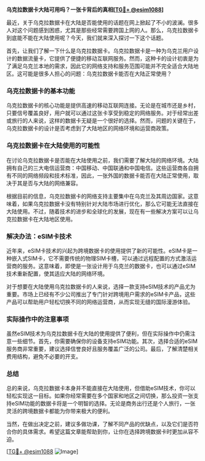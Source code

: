**乌克拉数据卡大陆可用吗？一张卡背后的真相[[TG💪+ @esim1088](https://t.me/s/esim1088)]**

最近，关于乌克拉数据卡在大陆是否能使用的话题在网上掀起了不小的波澜。很多人对这个问题感到困惑，尤其是那些经常需要跨国上网的人。那么，乌克拉数据卡到底能不能在大陆使用呢？今天，我们就来深入探讨一下这个话题。

首先，让我们了解一下什么是乌克拉数据卡。乌克拉数据卡是一种为乌克兰用户设计的数据流量卡，它提供了便捷的移动互联网服务。然而，这种卡的设计初衷是为了满足乌克兰本地的需求，因此它的网络支持和服务范围可能并不完全适合大陆地区。这可能是很多人担心的问题：乌克拉数据卡能否在大陆正常使用？

### **乌克拉数据卡的基本功能**

乌克拉数据卡的核心功能是提供高速的移动互联网连接。无论是在城市还是乡村，只要信号覆盖良好，用户就可以通过这张卡享受到稳定的网络服务。对于经常出差或旅行的人来说，这样的数据卡无疑是一个很好的选择。然而，问题的关键在于，乌克拉数据卡的设计是否考虑到了大陆地区的网络环境和运营商政策。

### **乌克拉数据卡在大陆使用的可能性**

在讨论乌克拉数据卡是否能在大陆使用之前，我们需要了解大陆的网络环境。大陆拥有自己的三大电信运营商：中国移动、中国联通和中国电信。这些运营商各自拥有不同的网络频段和技术标准，因此，一张外国的数据卡能否在大陆正常使用，取决于其是否与大陆的网络兼容。

根据目前的信息，乌克拉数据卡的网络支持主要集中在乌克兰及其周边国家。这意味着，如果乌克拉数据卡没有特别针对大陆市场进行优化，那么它可能无法直接在大陆使用。不过，随着技术的进步和全球化的发展，现在有一些解决方案可以让乌克拉数据卡在大陆地区使用。

### **解决办法：eSIM卡技术**

近年来，eSIM卡技术的兴起为跨境数据卡的使用提供了新的可能性。eSIM卡是一种嵌入式SIM卡，它不需要传统的物理SIM卡槽，可以通过远程配置的方式激活运营商的服务。这意味着，即使是一张设计用于乌克兰的数据卡，也可以通过eSIM技术重新配置，使其适应大陆的网络环境。

对于想要在大陆使用乌克拉数据卡的人来说，选择一款支持eSIM技术的产品尤为重要。市场上已经有不少公司推出了专门针对跨境用户需求的eSIM卡产品，这些产品可以帮助用户轻松切换不同的网络运营商，从而实现无缝的国际漫游体验。

### **实际操作中的注意事项**

虽然eSIM技术为乌克拉数据卡在大陆的使用提供了便利，但在实际操作中仍需注意一些细节。首先，你需要确保你的设备支持eSIM功能。其次，选择合适的eSIM服务商非常重要，建议选择信誉良好且服务覆盖广泛的公司。最后，了解清楚相关费用结构，避免不必要的开支。

### **总结**

总的来说，乌克拉数据卡本身并不能直接在大陆使用，但借助eSIM技术，你可以轻松实现这一目标。如果你经常需要在多个国家和地区之间切换，那么投资一张支持eSIM功能的数据卡将是一个明智的选择。无论是商务出行还是个人旅行，一张灵活的跨境数据卡都能为你带来极大的便利。

当然，在做出决定之前，建议多做功课，了解不同产品的优缺点，以及它们是否符合你的具体需求。希望这篇文章能帮助到你，让你在选择跨境数据卡时更加从容不迫。

[[TG💪+ @esim1088](https://t.me/s/esim1088) ![Image](https://i.postimg.cc/4NQfJmqS/Snipaste-2025-05-13-00-14-12.png)]